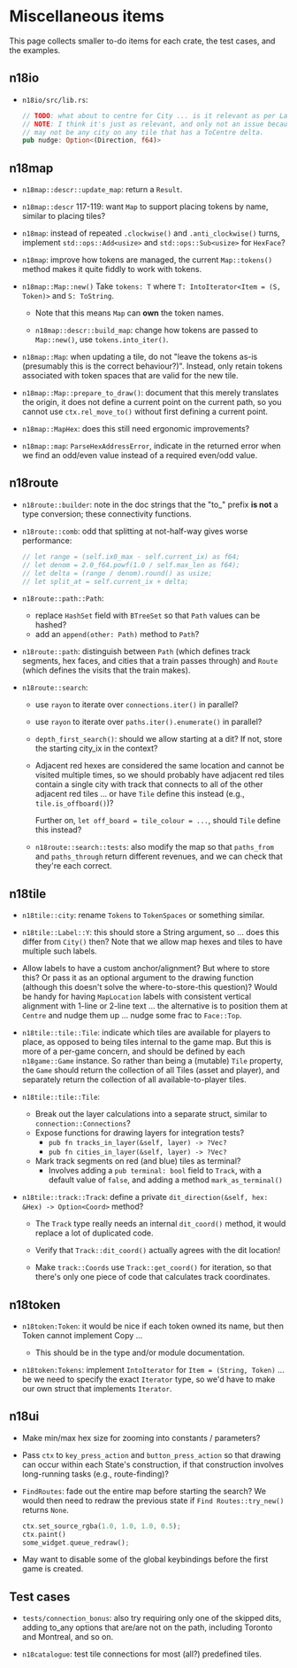 # Miscellaneous items

This page collects smaller to-do items for each crate, the test cases, and the examples.

## n18io

- `n18io/src/lib.rs`:

  ```rust
  // TODO: what about to centre for City ... is it relevant as per Label?
  // NOTE: I think it's just as relevant, and only not an issue because there
  // may not be any city on any tile that has a ToCentre delta.
  pub nudge: Option<(Direction, f64)>
  ```

## n18map

- `n18map::descr::update_map`: return a `Result`.

- `n18map::descr` 117-119: want `Map` to support placing tokens by name, similar to placing tiles?

- `n18map`: instead of repeated `.clockwise()` and `.anti_clockwise()` turns, implement `std::ops::Add<usize>` and `std::ops::Sub<usize>` for `HexFace`?

- `n18map`: improve how tokens are managed, the current `Map::tokens()` method makes it quite fiddly to work with tokens.

- `n18map::Map::new()`
  Take `tokens: T` where `T: IntoIterator<Item = (S, Token)>` and `S: ToString`.

  - Note that this means `Map` can **own** the token names.

  - `n18map::descr::build_map`: change how tokens are passed to `Map::new()`, use `tokens.into_iter()`.

- `n18map::Map`: when updating a tile, do not "leave the tokens as-is (presumably this is the correct behaviour?)".
  Instead, only retain tokens associated with token spaces that are valid for the new tile.

- `n18map::Map::prepare_to_draw()`: document that this merely translates the origin, it does not define a current point on the current path, so you cannot use `ctx.rel_move_to()` without first defining a current point.

- `n18map::MapHex`: does this still need ergonomic improvements?

- `n18map::map`: `ParseHexAddressError`, indicate in the returned error when we find an odd/even value instead of a required even/odd value.

## n18route

- `n18route::builder`: note in the doc strings that the "to_" prefix **is not** a type conversion; these connectivity functions.

- `n18route::comb`: odd that splitting at not-half-way gives worse performance:

  ```rust
  // let range = (self.ix0_max - self.current_ix) as f64;
  // let denom = 2.0_f64.powf(1.0 / self.max_len as f64);
  // let delta = (range / denom).round() as usize;
  // let split_at = self.current_ix + delta;
  ```

- `n18route::path::Path`:

  - replace `HashSet` field with `BTreeSet` so that `Path` values can be hashed?
  - add an `append(other: Path)` method to `Path`?

- `n18route::path`: distinguish between `Path` (which defines track segments, hex faces, and cities that a train passes through) and `Route` (which defines the visits that the train makes).

- `n18route::search`:

  - use `rayon` to iterate over `connections.iter()` in parallel?

  - use `rayon` to iterate over `paths.iter().enumerate()` in parallel?

  - `depth_first_search()`: should we allow starting at a dit?
    If not, store the starting city_ix in the context?

  - Adjacent red hexes are considered the same location and cannot be visited multiple times, so we should probably have adjacent red tiles contain a single city with track that connects to all of the other adjacent red tiles ... or have `Tile` define this instead (e.g., `tile.is_offboard()`)?

    Further on, `let off_board = tile_colour = ...`, should `Tile` define this instead?

  - `n18route::search::tests`: also modify the map so that `paths_from` and `paths_through` return different revenues, and we can check that they're each correct.

## n18tile

- `n18tile::city`: rename `Tokens` to `TokenSpaces` or something similar.

- `n18tile::Label::Y`: this should store a String argument, so ... does this differ from `City()` then?
  Note that we allow map hexes and tiles to have multiple such labels.

- Allow labels to have a custom anchor/alignment?
  But where to store this?
  Or pass it as an optional argument to the drawing function (although this doesn't solve the where-to-store-this question)?
  Would be handy for having `MapLocation` labels with consistent vertical alignment with 1-line or 2-line text ... the alternative is to position them at `Centre` and nudge them up ... nudge some frac to `Face::Top`.

- `n18tile::tile::Tile`: indicate which tiles are available for players to place, as opposed to being tiles internal to the game map.
  But this is more of a per-game concern, and should be defined by each `n18game::Game` instance.
  So rather than being a (mutable) `Tile` property, the `Game` should return the collection of all Tiles (asset and player), and separately return the collection of all available-to-player tiles.

- `n18tile::tile::Tile`:
  - Break out the layer calculations into a separate struct, similar to `connection::Connections`?
  - Expose functions for drawing layers for integration tests?
    - `pub fn tracks_in_layer(&self, layer) -> ?Vec?`
    - `pub fn cities_in_layer(&self, layer) -> ?Vec?`
  - Mark track segments on red (and blue) tiles as terminal?
    - Involves adding a `pub terminal: bool` field to `Track`, with a default value of `false`, and adding a method `mark_as_terminal()`

- `n18tile::track::Track`: define a private `dit_direction(&self, hex: &Hex) -> Option<Coord>` method?

  - The `Track` type really needs an internal `dit_coord()` method, it would replace a lot of duplicated code.

  - Verify that `Track::dit_coord()` actually agrees with the dit location!

  - Make `track::Coords` use `Track::get_coord()` for iteration, so that there's only one piece of code that calculates track coordinates.

## n18token

- `n18token:Token`: it would be nice if each token owned its name, but then Token cannot implement Copy ...

  - This should be in the type and/or module documentation.

- `n18token:Tokens`: implement `IntoIterator` for `Item = (String, Token)` ... be we need to specify the exact `Iterator` type, so we'd have to make our own struct that implements `Iterator`.

## n18ui

- Make min/max hex size for zooming into constants / parameters?

- Pass `ctx` to `key_press_action` and `button_press_action` so that drawing can occur within each State's construction, if that construction involves long-running tasks (e.g., route-finding)?

- `FindRoutes`: fade out the entire map before starting the search?
  We would then need to redraw the previous state if `Find Routes::try_new()` returns `None`.

  ```rust
  ctx.set_source_rgba(1.0, 1.0, 1.0, 0.5);
  ctx.paint()
  some_widget.queue_redraw();
  ```

- May want to disable some of the global keybindings before the first game is created.

## Test cases

- `tests/connection_bonus`: also try requiring only one of the skipped dits, adding to_any options that are/are not on the path, including Toronto and Montreal, and so on.

- `n18catalogue`: test tile connections for most (all?) predefined tiles.
